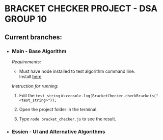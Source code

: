 # BRACKET CHECKER PROJECT - DSA GROUP 10

## Current branches:
* ### Main - Base Algorithm  
    *Requirements:*
    * Must have node installed to test algorithm command line.  
    Install [here](https://nodejs.org/en/download)  

    *Instruction for running:*  
    1.  Edit the `test_string` in `console.log(BracketChecker.checkBrackets("<test_string>"));`

    2. Open the project folder in the terminal.   

    3. Type `node bracket_checker.js` to see the result.  
    

* ### Essien - UI and Alternative Algorithms

